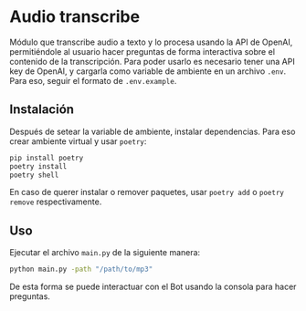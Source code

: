 # Audio transcribe
Módulo que transcribe audio a texto y lo procesa usando la API de OpenAI, permitiéndole al usuario hacer preguntas de forma interactiva sobre el contenido de la transcripción. Para poder usarlo es necesario tener una API key de OpenAI, y cargarla como variable de ambiente en un archivo `.env`. Para eso, seguir el formato de `.env.example`.

## Instalación
Después de setear la variable de ambiente, instalar dependencias. Para eso crear ambiente virtual y usar `poetry`:

```bash
pip install poetry
poetry install
poetry shell
```

En caso de querer instalar o remover paquetes, usar `poetry add` o  `poetry remove` respectivamente.

## Uso
Ejecutar el archivo `main.py` de la siguiente manera:

```bash
python main.py -path "/path/to/mp3"   
```

De esta forma se puede interactuar con el Bot usando la consola para hacer preguntas.